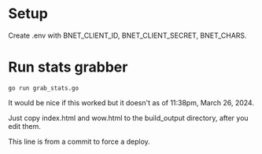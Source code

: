 
# Setup

Create .env with BNET_CLIENT_ID, BNET_CLIENT_SECRET, BNET_CHARS.

# Run stats grabber

    go run grab_stats.go
    
It would be nice if this worked but it doesn't as of 11:38pm, March 26, 2024.  

Just copy index.html and wow.html to the build_output directory, after you
edit them.

This line is from a commit to force a deploy.